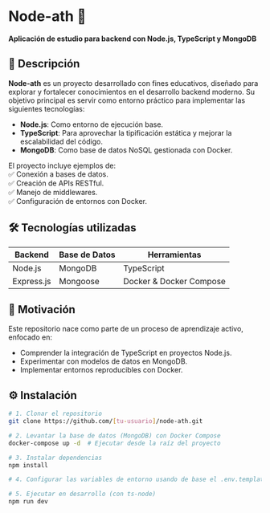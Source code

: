 # Node-ath 🚀

**Aplicación de estudio para backend con Node.js, TypeScript y MongoDB**

## 📖 Descripción

**Node-ath** es un proyecto desarrollado con fines educativos, diseñado para explorar y fortalecer conocimientos en el desarrollo backend moderno. Su objetivo principal es servir como entorno práctico para implementar las siguientes tecnologías:

- **Node.js**: Como entorno de ejecución base.
- **TypeScript**: Para aprovechar la tipificación estática y mejorar la escalabilidad del código.
- **MongoDB**: Como base de datos NoSQL gestionada con Docker.

El proyecto incluye ejemplos de:  
✅ Conexión a bases de datos.  
✅ Creación de APIs RESTful.  
✅ Manejo de middlewares.  
✅ Configuración de entornos con Docker.

## 🛠️ Tecnologías utilizadas

| **Backend** | **Base de Datos** | **Herramientas**        |
| ----------- | ----------------- | ----------------------- |
| Node.js     | MongoDB           | TypeScript              |
| Express.js  | Mongoose          | Docker & Docker Compose |

## 🚀 Motivación

Este repositorio nace como parte de un proceso de aprendizaje activo, enfocado en:

- Comprender la integración de TypeScript en proyectos Node.js.
- Experimentar con modelos de datos en MongoDB.
- Implementar entornos reproducibles con Docker.

## ⚙️ Instalación

```bash
# 1. Clonar el repositorio
git clone https://github.com/[tu-usuario]/node-ath.git

# 2. Levantar la base de datos (MongoDB) con Docker Compose
docker-compose up -d  # Ejecutar desde la raíz del proyecto

# 3. Instalar dependencias
npm install

# 4. Configurar las variables de entorno usando de base el .env.template 

# 5. Ejecutar en desarrollo (con ts-node)
npm run dev
```
